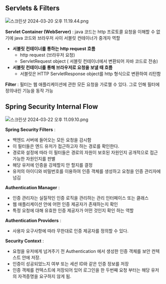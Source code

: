 
## Servlets & Filters

![스크린샷 2024-03-20 오후 11.19.44.png](..%2F..%2F..%2F..%2F..%2F..%2F..%2Fvar%2Ffolders%2F59%2Fdmqth6t91yg3xpf4dvf223_m0000gn%2FT%2FTemporaryItems%2FNSIRD_screencaptureui_y3CpAA%2F%EC%8A%A4%ED%81%AC%EB%A6%B0%EC%83%B7%202024-03-20%20%EC%98%A4%ED%9B%84%2011.19.44.png)

__Servlet Container (WebServer)__ : java 코드는 http 프로토콜 요청을 이해할 수 없기에 java 코드와 브라우저 사이 서블릿 컨테이너가 중개자 역할
                        
                
-  __서블릿 컨테이너를 통하는 http request 흐름__
    - http request (브라우저 요청)
    - ServletRequest object ( 서블릿 컨테이너에서 변환되어 자바 코드로 전송)
- __서블릿 컨테이너를 통해 브라우저로 요청을 보낼 때 흐름__
    - 서블릿은 HTTP ServletResponse object를 http 형식으로 변환하여 리턴함

__Filter__ : 필터는 웹 애플리케이션에 관한 모든 요청을 가로챌 수 있다. 그로 인해 필터에 정의내린 기능을 동작 가능

## Spring Security Internal Flow
![스크린샷 2024-03-22 오후 11.09.10.png](..%2F..%2F..%2F..%2F..%2F..%2Fvar%2Ffolders%2F59%2Fdmqth6t91yg3xpf4dvf223_m0000gn%2FT%2FTemporaryItems%2FNSIRD_screencaptureui_YyyXE7%2F%EC%8A%A4%ED%81%AC%EB%A6%B0%EC%83%B7%202024-03-22%20%EC%98%A4%ED%9B%84%2011.09.10.png)

__Spring Security Filters__ : 
    
- 백엔드 서버에 들어오는 모든 요청을 감시함 
- 이 필터들은 엔드 유저가 접근하고자 하는 경로를 확인한다.
- 경로와 설정에 따라 이 필터들은 경로의 자원이 보호된 자원인지 공개적으로 접근 가능한 자원인지를 판별
- 해당 유저에 인증을 강제할지 안 할지를 결정
- 유저의 아이디와 비밀번호를 이용하여 인증 객체를 생성하고 요청을 인증 관리자에 넘김


__Authentication Manager__ :

- 인증 관리자는 실질적인 인증 로직을 관리하는 관리 인터페이스 또는 클래스
- 웹 애플리케이션 안에 어떤 인증 제공자가 존재하는지 확인
- 특정 요청에 대해 유효한 인증 제공자가 어떤 것인지 확인 하는 역할

__Authentication Providers__ :

- 사용자 요구사항에 따라 무한대로 인증 제공자를 정의할 수 있다.

__Security Context__ :

- 요청을 유저에게 넘겨주기 전 Authentication 에서 생성한 인증 객체를 보안 컨텍스트 안에 저장.
- 인증이 성공되었느지 여부 또는 세션 ID와 같은 인증 정보를 저장 
- 인증 객체를 컨텍스트에 저장되어 있어 로그인을 한 두번째 요청 부터는 해당 유저의 자격증명을 요구하지 않게 됨.